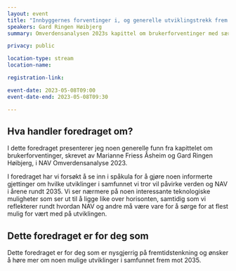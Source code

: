 ```yaml
---
layout: event
title: "Innbyggernes forventinger i, og generelle utviklingstrekk frem mot, 2035"
speakers: Gard Ringen Høibjerg
summary: Omverdensanalysen 2023s kapittel om brukerforventinger med særlig fokus på inkluderende tjenester

privacy: public

location-type: stream
location-name: 

registration-link: 

event-date: 2023-05-08T09:00
event-date-end: 2023-05-08T09:30

---
```

## Hva handler foredraget om?
I dette foredraget presenterer jeg noen generelle funn fra kapittelet om brukerforventinger, skrevet av Marianne Friess Åsheim og Gard Ringen Høibjerg, i NAV Omverdensanalyse 2023.
 
I foredraget har vi forsøkt å se inn i spåkula for å gjøre noen informerte gjettinger om hvilke utviklinger i samfunnet vi tror vil påvirke verden og NAV i årene rundt 2035. Vi ser nærmere på noen interessante teknologiske muligheter som ser ut til å ligge like over horisonten, samtidig som vi reflekterer rundt hvordan NAV og andre må være vare for å sørge for at flest mulig for vært med på utviklingen.

## Dette foredraget er for deg som
Dette foredraget er for deg som er nysgjerrig på fremtidstenkning og ønsker å høre mer om noen mulige utviklinger i samfunnet frem mot 2035.

